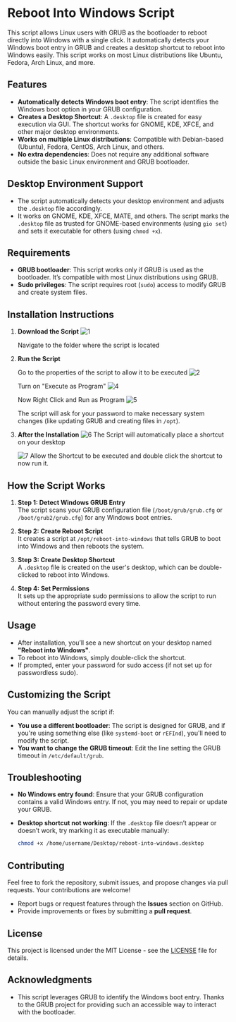 # Reboot Into Windows Script

This script allows Linux users with GRUB as the bootloader to reboot directly into Windows with a single click. It automatically detects your Windows boot entry in GRUB and creates a desktop shortcut to reboot into Windows easily. This script works on most Linux distributions like Ubuntu, Fedora, Arch Linux, and more.

## Features

- **Automatically detects Windows boot entry**: The script identifies the Windows boot option in your GRUB configuration.
- **Creates a Desktop Shortcut**: A `.desktop` file is created for easy execution via GUI. The shortcut works for GNOME, KDE, XFCE, and other major desktop environments.
- **Works on multiple Linux distributions**: Compatible with Debian-based (Ubuntu), Fedora, CentOS, Arch Linux, and others.
- **No extra dependencies**: Does not require any additional software outside the basic Linux environment and GRUB bootloader.

## Desktop Environment Support

- The script automatically detects your desktop environment and adjusts the `.desktop` file accordingly.
- It works on GNOME, KDE, XFCE, MATE, and others. The script marks the `.desktop` file as trusted for GNOME-based environments (using `gio set`) and sets it executable for others (using `chmod +x`).

## Requirements

- **GRUB bootloader**: This script works only if GRUB is used as the bootloader. It’s compatible with most Linux distributions using GRUB.
- **Sudo privileges**: The script requires root (`sudo`) access to modify GRUB and create system files.

## Installation Instructions

1. **Download the Script**
    ![1](https://github.com/user-attachments/assets/1fa90563-2646-49d2-8290-dd611111553d)

    Navigate to the folder where the script is located

2. **Run the Script**

   Go to the properties of the script to allow it to be executed
    ![2](https://github.com/user-attachments/assets/252271d5-67bb-4c56-ac1e-9e0964752b33)

   Turn on "Execute as Program"
   ![4](https://github.com/user-attachments/assets/5f1e4b19-8754-4c4c-aa28-a5c5d070d096)

   Now Right Click and Run as Program
   ![5](https://github.com/user-attachments/assets/19c2a738-2751-4db4-a6e2-30ef47be915b)
   
   The script will ask for your password to make necessary system changes (like updating GRUB and creating files in `/opt`).

4. **After the Installation**
    ![6](https://github.com/user-attachments/assets/18679c49-9da3-4282-930b-67834a343af4)
    The Script will automatically place a shortcut on your desktop
   
    ![7](https://github.com/user-attachments/assets/e7d54f84-05cc-4ff7-8038-c8a93b64b835)
    Allow the Shortcut to be executed and double click the shortcut to now run it.

## How the Script Works

1. **Step 1: Detect Windows GRUB Entry**  
    The script scans your GRUB configuration file (`/boot/grub/grub.cfg` or `/boot/grub2/grub.cfg`) for any Windows boot entries.

2. **Step 2: Create Reboot Script**  
    It creates a script at `/opt/reboot-into-windows` that tells GRUB to boot into Windows and then reboots the system.

3. **Step 3: Create Desktop Shortcut**  
    A `.desktop` file is created on the user's desktop, which can be double-clicked to reboot into Windows.

4. **Step 4: Set Permissions**  
    It sets up the appropriate sudo permissions to allow the script to run without entering the password every time.

## Usage

- After installation, you’ll see a new shortcut on your desktop named **"Reboot into Windows"**.
- To reboot into Windows, simply double-click the shortcut.
- If prompted, enter your password for sudo access (if not set up for passwordless sudo).

## Customizing the Script

You can manually adjust the script if:

- **You use a different bootloader**: The script is designed for GRUB, and if you're using something else (like `systemd-boot` or `rEFInd`), you'll need to modify the script.
- **You want to change the GRUB timeout**: Edit the line setting the GRUB timeout in `/etc/default/grub`.

## Troubleshooting

- **No Windows entry found**: Ensure that your GRUB configuration contains a valid Windows entry. If not, you may need to repair or update your GRUB.
- **Desktop shortcut not working**: If the `.desktop` file doesn’t appear or doesn’t work, try marking it as executable manually:

    ```bash
    chmod +x /home/username/Desktop/reboot-into-windows.desktop
    ```

## Contributing

Feel free to fork the repository, submit issues, and propose changes via pull requests. Your contributions are welcome!

- Report bugs or request features through the **Issues** section on GitHub.
- Provide improvements or fixes by submitting a **pull request**.

## License

This project is licensed under the MIT License - see the [LICENSE](LICENSE) file for details.

## Acknowledgments

- This script leverages GRUB to identify the Windows boot entry. Thanks to the GRUB project for providing such an accessible way to interact with the bootloader.
